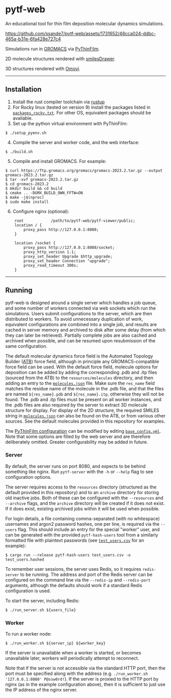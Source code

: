 # pytf-web

An educational tool for thin film deposition molecular dynamics simulations.


https://github.com/ssande7/pytf-web/assets/1731652/48cca024-ddbc-465a-b31e-6fa428e727c4


Simulations run in [GROMACS](https://www.gromacs.org) via [PyThinFilm](https://github.com/ATB-UQ/PyThinFilm).

2D molecule structures rendered with [smilesDrawer](https://github.com/reymond-group/smilesDrawer).

3D structures rendered with [Omovi](https://github.com/andeplane/omovi).

---

## Installation

1. Install the rust compiler toolchain via [rustup](https://www.rust-lang.org/tools/install)
2. For Rocky linux (tested on version 9) install the packages listed in
   [`packages_rocky.txt`](packages_rocky.txt). For other OS, equivalent
   packages should be available.
3. Set up the python virtual environment with PyThinFilm:
```
$ ./setup_pyenv.sh
```
4. Compile the server and worker code, and the web interface:
```
$ ./build.sh
```
5. Compile and install GROMACS. For example:
```
$ curl https://ftp.gromacs.org/gromacs/gromacs-2023.2.tar.gz --output gromacs-2023.2.tar.gz
$ tar -xvf gromacs-2023.2.tar.gz
$ cd gromacs-2023.2
$ mkdir build && cd build
$ cmake .. -DGMX_BUILD_OWN_FFTW=ON
$ make -j$(nproc)
$ sudo make install
```
6. Configure nginx (optional):
```
    root            /path/to/pytf-web/pytf-viewer/public;
    location / {
        proxy_pass http://127.0.0.1:8080;
    }

    location /socket {
        proxy_pass http://127.0.0.1:8080/socket;
        proxy_http_version 1.1;
        proxy_set_header Upgrade $http_upgrade;
        proxy_set_header Connection "upgrade";
        proxy_read_timeout 300s;
    }
```

---

## Running

pytf-web is designed around a single server which handles a job queue, and some
number of workers connected via web sockets which run the simulations. Users
submit configurations to the server, which are then distributed to workers. To
avoid unnecessary duplication of work, equivalent configurations are combined
into a single job, and results are cached in server memory and archived to disk
after some delay (from which they can later be retrieved). Partially complete
jobs are also cached and archived when possible, and can be resumed upon
resubmission of the same configuration.

The default molecular dynamics force field is the Automated Topology Builder
([ATB](https://atb.uq.edu.au)) force field, although in principle any
GROMACS-compatible force field can be used. With the default force field,
molecule options for deposition can be added by adding the corresponding .pdb
and .itp files (sourced from the ATB) to the `resources/molecules` directory,
and then adding an entry to the [`molecules.json`](resources/molecules.json) file.
Make sure the `res_name` field matches the residue name of the molecule in the
.pdb file, and that the files are named `${res_name}.pdb` and
`${res_name}.itp`, otherwise they will not be found. The .pdb and .itp files must
be present on all worker instances, and the .pdb files are also required by the
server to extract 3D molecule structure for display.
For display of the 2D structure, the required SMILES string in
[`molecules.json`](resources/molecules.json) can also be found on the ATB, or
from various other sources.
See the default molecules provided in this repository for examples.

The [PyThinFilm configuration](https://atb-uq.github.io/PyThinFilm) can be modified by
editing [`base_config.yml`](resources/base_config.yml). Note that some options
are filled by the web server and are therefore deliberately omitted. Greater
configurability may be added in future.

### Server
By default, the server runs on port 8080, and expects to be behind something like nginx.
Run `pytf-server` with the `-h` or `--help` flag to see configuration options.

The server requires access to the `resources` directory (structured as the
default provided in this repository) and to an `archive` directory for storing
old inactive jobs. Both of these can be configured with the `--resources` and
`--archive` flags, and the `archive` directory will be created if it does not exist.
If it does exist, existing archived jobs within it will be used when possible.

For login details, a file containing comma-separated (with no whitespace)
usernames and argon2 password hashes, one per line, is required via the `--users` flag.
This should include an entry for the special "worker" user, and can be generated with
the provided `pytf-hash-users` tool from a similarly formatted file with
plaintext passwords (see [`test_users.csv`](test_users.csv) for an example):
```
$ cargo run --release pytf-hash-users test_users.csv -o test_users.hashed
```

To remember user sessions, the server uses Redis, so it requires `redis-server`
to be running. The address and port of the Redis server can be configured on
the command line via the `--redis-ip` and `--redis-port` arguments, although the
defaults should work if a standard Redis configuration is used.

To start the server, including Redis:
```
$ ./run_server.sh ${users_file}
```

### Worker
To run a worker node:
```
$ ./run_worker.sh ${server_ip} ${worker_key}
```
If the server is unavailable when a worker is started, or becomes unavailable
later, workers will periodically attempt to reconnect.

Note that if the server is not accessible via the standard HTTP port,
then the port must be specified along with the address
(e.g. `./run_worker.sh '127.0.0.1:8080' P@ssw0rd!`). If the server is proxied to
the HTTP port by nginx (as in the example configuration above), then it is
sufficient to just use the IP address of the nginx server.

